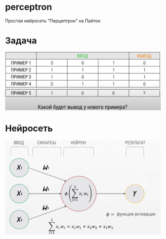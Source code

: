 # perceptron
Простая нейросеть "Перцептрон" на Пайтон

# Задача
![Задача](./docs/Задача.png)

# Нейросеть
![Нейросеть](./docs/Нейросеть.png)
